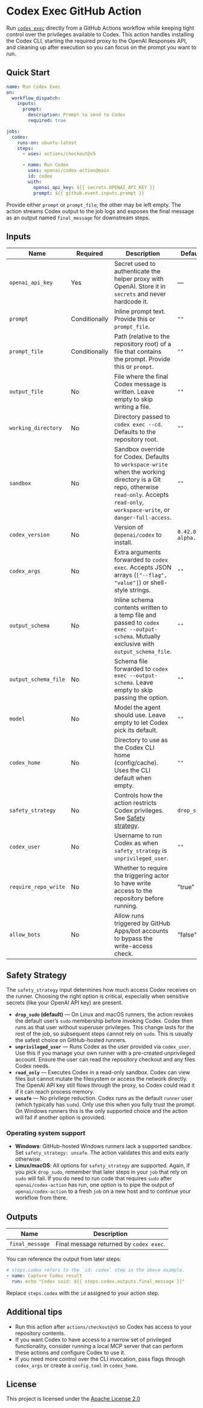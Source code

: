 # Codex Exec GitHub Action

Run [`codex exec`](https://github.com/openai/codex#codex-exec) directly from a GitHub Actions workflow while keeping tight control over the privileges available to Codex. This action handles installing the Codex CLI, starting the required proxy to the OpenAI Responses API, and cleaning up after execution so you can focus on the prompt you want to run.

## Quick Start

```yaml
name: Run Codex Exec
on:
  workflow_dispatch:
    inputs:
      prompt:
        description: Prompt to send to Codex
        required: true

jobs:
  codex:
    runs-on: ubuntu-latest
    steps:
      - uses: actions/checkout@v5

      - name: Run Codex
        uses: openai/codex-action@main
        id: codex
        with:
          openai_api_key: ${{ secrets.OPENAI_API_KEY }}
          prompt: ${{ github.event.inputs.prompt }}
```

Provide either `prompt` or `prompt_file`; the other may be left empty. The action streams Codex output to the job logs and exposes the final message as an output named `final_message` for downstream steps.

## Inputs

| Name                 | Required      | Description                                                                                                                             | Default          |
| -------------------- | ------------- | --------------------------------------------------------------------------------------------------------------------------------------- | ---------------- |
| `openai_api_key`     | Yes           | Secret used to authenticate the helper proxy with OpenAI. Store it in `secrets` and never hardcode it.                                  | —                |
| `prompt`             | Conditionally | Inline prompt text. Provide this or `prompt_file`.                                                                                      | `""`             |
| `prompt_file`        | Conditionally | Path (relative to the repository root) of a file that contains the prompt. Provide this or `prompt`.                                    | `""`             |
| `output_file`        | No            | File where the final Codex message is written. Leave empty to skip writing a file.                                                      | `""`             |
| `working_directory`  | No            | Directory passed to `codex exec --cd`. Defaults to the repository root.                                                                 | `""`             |
| `sandbox`            | No            | Sandbox override for Codex. Defaults to `workspace-write` when the working directory is a Git repo, otherwise `read-only`. Accepts `read-only`, `workspace-write`, or `danger-full-access`. | `""`             |
| `codex_version`      | No            | Version of `@openai/codex` to install.                                                                                                  | `0.42.0-alpha.3` |
| `codex_args`         | No            | Extra arguments forwarded to `codex exec`. Accepts JSON arrays (`["--flag", "value"]`) or shell-style strings.                          | `""`             |
| `output_schema`      | No            | Inline schema contents written to a temp file and passed to `codex exec --output-schema`. Mutually exclusive with `output_schema_file`. | `""`             |
| `output_schema_file` | No            | Schema file forwarded to `codex exec --output-schema`. Leave empty to skip passing the option.                                          | `""`             |
| `model`              | No            | Model the agent should use. Leave empty to let Codex pick its default.                                                                  | `""`             |
| `codex_home`         | No            | Directory to use as the Codex CLI home (config/cache). Uses the CLI default when empty.                                                 | `""`             |
| `safety_strategy`    | No            | Controls how the action restricts Codex privileges. See [Safety strategy](#safety-strategy).                                            | `drop_sudo`      |
| `codex_user`         | No            | Username to run Codex as when `safety_strategy` is `unprivileged_user`.                                                                 | `""`             |
| `require_repo_write` | No            | Whether to require the triggering actor to have write access to the repository before running.                                          | "true"           |
| `allow_bots`         | No            | Allow runs triggered by GitHub Apps/bot accounts to bypass the write-access check.                                                      | "false"          |

## Safety Strategy

The `safety_strategy` input determines how much access Codex receives on the runner. Choosing the right option is critical, especially when sensitive secrets (like your OpenAI API key) are present.

- **`drop_sudo` (default)** — On Linux and macOS runners, the action revokes the default user’s `sudo` membership before invoking Codex. Codex then runs as that user without superuser privileges. This change lasts for the rest of the job, so subsequent steps cannot rely on `sudo`. This is usually the safest choice on GitHub-hosted runners.
- **`unprivileged_user`** — Runs Codex as the user provided via `codex_user`. Use this if you manage your own runner with a pre-created unprivileged account. Ensure the user can read the repository checkout and any files Codex needs.
- **`read_only`** — Executes Codex in a read-only sandbox. Codex can view files but cannot mutate the filesystem or access the network directly. The OpenAI API key still flows through the proxy, so Codex could read it if it can reach process memory.
- **`unsafe`** — No privilege reduction. Codex runs as the default `runner` user (which typically has `sudo`). Only use this when you fully trust the prompt. On Windows runners this is the only supported choice and the action will fail if another option is provided.

### Operating system support

- **Windows**: GitHub-hosted Windows runners lack a supported sandbox. Set `safety_strategy: unsafe`. The action validates this and exits early otherwise.
- **Linux/macOS**: All options for `safety_strategy` are supported. Again, if you pick `drop_sudo`, remember that later steps in your `job` that rely on `sudo` will fail. If you do need to run code that requires `sudo` after `openai/codex-action` has run, one option is to pipe the output of `openai/codex-action` to a fresh `job` on a new host and to continue your workflow from there.

## Outputs

| Name            | Description                             |
| --------------- | --------------------------------------- |
| `final_message` | Final message returned by `codex exec`. |

You can reference the output from later steps:

```yaml
# steps.codex refers to the `id: codex` step in the above example.
- name: Capture Codex result
  run: echo "Codex said: ${{ steps.codex.outputs.final_message }}"
```

Replace `steps.codex` with the `id` assigned to your action step.

## Additional tips

- Run this action after `actions/checkout@v5` so Codex has access to your repository contents.
- If you want Codex to have access to a narrow set of privileged functionality, consider running a local MCP server that can perform these actions and configure Codex to use it.
- If you need more control over the CLI invocation, pass flags through `codex_args` or create a `config.toml` in `codex_home`.

## License

This project is licensed under the [Apache License 2.0](./LICENSE)
